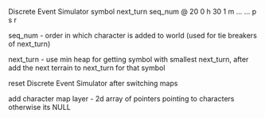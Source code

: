 Discrete Event Simulator
symbol   next_turn  seq_num
@            20              0
h              30              1 
m              ...              ...
p
s
r

seq_num - order in which character is added to world (used for tie breakers of next_turn)

next_turn - use min heap for getting symbol with smallest next_turn, after add the next terrain to next_turn for that symbol

reset Discrete Event Simulator after switching maps

add character map layer - 2d array of pointers pointing to characters otherwise its NULL

